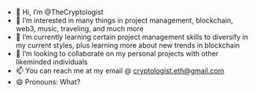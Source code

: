 - 👋 Hi, I’m @TheCryptologist
- 👀 I’m interested in many things in project management, blockchain, web3, music, traveling, and much more
- 🌱 I’m currently learning certain project management skills to diversify in my current styles, plus learning more about new trends in blockchain
- 💞️ I’m looking to collaborate on my personal projects with other likeminded individuals
- 📫 You can reach me at my email @ cryptologist.eth@gmail.com
- 😄 Pronouns: What?


<!---
TheCryptologist/TheCryptologist is a ✨ special ✨ repository because its `README.md` (this file) appears on your GitHub profile.
You can click the Preview link to take a look at your changes.
--->
